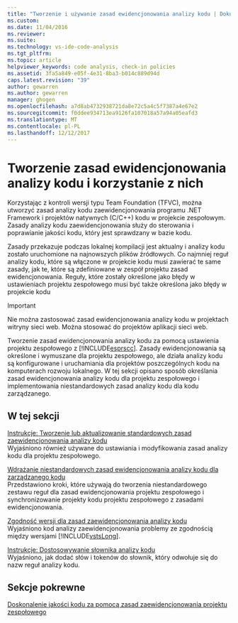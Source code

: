 ```yaml
---
title: "Tworzenie i używanie zasad ewidencjonowania analizy kodu | Dokumentacja firmy Microsoft"
ms.custom: 
ms.date: 11/04/2016
ms.reviewer: 
ms.suite: 
ms.technology: vs-ide-code-analysis
ms.tgt_pltfrm: 
ms.topic: article
helpviewer_keywords: code analysis, check-in policies
ms.assetid: 3fa5a849-e05f-4e31-8ba3-b014c889d94d
caps.latest.revision: "39"
author: gewarren
ms.author: gewarren
manager: ghogen
ms.openlocfilehash: a7d8ab4732938721da8e72c5a4c5f7387a4e67e2
ms.sourcegitcommit: f0ddee934713ea9126fa107018a57a94a05eafd3
ms.translationtype: MT
ms.contentlocale: pl-PL
ms.lasthandoff: 12/12/2017
---
```

# <a name="creating-and-using-code-analysis-check-in-policies"></a>Tworzenie zasad ewidencjonowania analizy kodu i korzystanie z nich
Korzystając z kontroli wersji typu Team Foundation (TFVC), można utworzyć zasad analizy kodu zaewidencjonowania programu .NET Framework i projektów natywnych (C/C++) kodu w projekcie zespołowym. Zasady analizy kodu zaewidencjonowania służy do sterowania i poprawianie jakości kodu, który jest sprawdzany w bazie kodu.  
  
 Zasady przekazuje podczas lokalnej kompilacji jest aktualny i analizy kodu zostało uruchomione na najnowszych plików źródłowych. Co najmniej reguł analizy kodu, które są włączone w projekcie kodu musi zawierać te same zasady, jak te, które są zdefiniowane w zespół projektu zasad ewidencjonowania. Reguły, które zostały określone jako błędy w ustawieniach projektu zespołowego musi być także określona jako błędy w projekcie kodu  
  
> [!IMPORTANT]
>  Nie można zastosować zasad ewidencjonowania analizy kodu w projektach witryny sieci web. Można stosować do projektów aplikacji sieci web.  
  
 Tworzenie zasad ewidencjonowania analizy kodu za pomocą ustawienia projektu zespołowego z [!INCLUDE[esprscc](../code-quality/includes/esprscc_md.md)]. Zasady ewidencjonowania są określone i wymuszane dla projektu zespołowego, ale działa analizy kodu są konfigurowane i uruchamiania dla projektów poszczególnych kodu na komputerach rozwoju lokalnego. W tej sekcji opisano sposób określania zasad ewidencjonowania analizy kodu dla projektu zespołowego i implementowania niestandardowych zasad analizy kodu dla kodu zarządzanego.  
  
## <a name="in-this-section"></a>W tej sekcji  
 [Instrukcje: Tworzenie lub aktualizowanie standardowych zasad zaewidencjonowania analizy kodu](../code-quality/how-to-create-or-update-standard-code-analysis-check-in-policies.md)  
 Wyjaśniono również używane do ustawiania i modyfikowania zasad analizy kodu dla projektu zespołowego.  
  
 [Wdrażanie niestandardowych zasad ewidencjonowania analizy kodu dla zarządzanego kodu](../code-quality/implementing-custom-code-analysis-check-in-policies-for-managed-code.md)  
 Przedstawiono kroki, które używają do tworzenia niestandardowego zestawu reguł dla zasad ewidencjonowania projektu zespołowego i synchronizowanie projekty kodu projektu zespołowego z zasadami ewidencjonowania.  
  
 [Zgodność wersji dla zasad zaewidencjonowania analizy kodu](../code-quality/version-compatibility-for-code-analysis-check-in-policies.md)  
 Wyjaśniono kod analizy zaewidencjonowania problemy ze zgodnością między wersjami [!INCLUDE[vstsLong](../code-quality/includes/vstslong_md.md)].  
  
 [Instrukcje: Dostosowywanie słownika analizy kodu](../code-quality/how-to-customize-the-code-analysis-dictionary.md)  
 Wyjaśniono, jak dodać słów i tokenów do słownik, który odwołuje się do nazw reguł analizy kodu.  
  
## <a name="related-sections"></a>Sekcje pokrewne  
 [Doskonalenie jakości kodu za pomocą zasad zaewidencjonowania projektu zespołowego](../code-quality/enhancing-code-quality-with-team-project-check-in-policies.md)